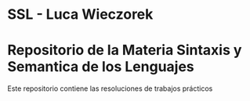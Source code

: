 # SSL - Luca Wieczorek

# Repositorio de la Materia Sintaxis y Semantica de los Lenguajes

Este repositorio contiene las resoluciones de trabajos prácticos
